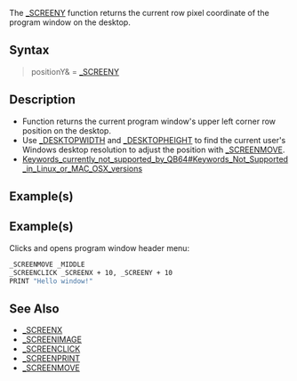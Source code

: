 The [_SCREENY](_SCREENY) function returns the current row pixel coordinate of the program window on the desktop.


## Syntax

>  positionY& = [_SCREENY](_SCREENY)


## Description

* Function returns the current program window's upper left corner row position on the desktop.
* Use [_DESKTOPWIDTH](_DESKTOPWIDTH) and [_DESKTOPHEIGHT](_DESKTOPHEIGHT) to find the current user's Windows desktop resolution to adjust the position with [_SCREENMOVE](_SCREENMOVE).
* [Keywords_currently_not_supported_by_QB64#Keywords_Not_Supported_in_Linux_or_MAC_OSX_versions](Keywords_currently_not_supported_by_QB64#Keywords_Not_Supported_in_Linux_or_MAC_OSX_versions)


## Example(s)

## Example(s)
 Clicks and opens program window header menu:

```vb
_SCREENMOVE _MIDDLE
_SCREENCLICK _SCREENX + 10, _SCREENY + 10
PRINT "Hello window!" 

```


## See Also

* [_SCREENX](_SCREENX)
* [_SCREENIMAGE](_SCREENIMAGE)
* [_SCREENCLICK](_SCREENCLICK)
* [_SCREENPRINT](_SCREENPRINT)
* [_SCREENMOVE](_SCREENMOVE)




